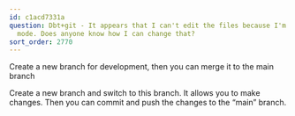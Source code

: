 ```yaml
---
id: c1acd7331a
question: Dbt+git - It appears that I can't edit the files because I'm in read-only
  mode. Does anyone know how I can change that?
sort_order: 2770
---
```


Create a new branch for development, then you can merge it to the main branch

Create a new branch and switch to this branch. It allows you to make changes. Then you can commit and push the changes to the “main” branch.

